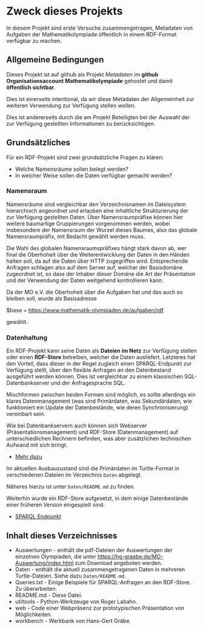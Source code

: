 # Zweck dieses Projekts

In diesem Projekt sind erste Versuche zusammengetragen, Metadaten von Aufgaben
der Mathematikolympiade öffentlich in einem RDF-Format verfügbar zu machen.

## Allgemeine Bedingungen

Dieses Projekt ist auf github als Projekt *Metadaten* im
**github Organisationsaccount Mathematikolympiade** gehostet und damit
**öffentlich sichtbar**.

Dies ist einerseits intentional, da wir diese Metadaten der Allgemeinheit zur
weiteren Verwendung zur Verfügung stellen wollen.

Dies ist andererseits durch die am Projekt Beteiligten bei der Auswahl der zur
Verfügung gestellten Informationen zu berücksichtigen.

## Grundsätzliches

Für ein RDF-Projekt sind zwei grundsätzliche Fragen zu klären:
* Welche Namensräume sollen belegt werden?
* In welcher Weise sollen die Daten verfügbar gemacht werden?

### Namensraum

Namensräume sind vergleichbar den Verzeichnisnamen im Dateisystem hierarchisch
angeordnet und erlauben eine inhaltliche Strukturierung der zur Verfügung
gestellten Daten.  Über Namensraumpräfixe können hier weitere baumartige
Gruppierungen vorgenommen werden, wobei insbesondere der Namensraum der Wurzel
dieses Baumes, also das globale Namensraumpräfix, mit Bedacht gewählt werden
muss.

Die Wahl des globalen Namensraumspräfixes hängt stark davon ab, wer final die
Oberhoheit über die Weiterentwicklung der Daten in den Händen halten soll, da
auf die Daten über HTTP zugegriffen wird. Entsprechende Anfragen schlagen also
auf dem Server auf, welcher der Basisdomäne zugeordnet ist, so dass der
Inhaber dieser Domäne die Art der Präsentation und der Verwendung der Daten
weitgehend kontrollieren kann.

Da der MO e.V. die Oberhoheit über die Aufgaben hat und das auch so
bleiben soll, wurde als Basisadresse 

$base = https://www.mathematik-olympiaden.de/aufgaben/rdf

gewählt. 

### Datenhaltung

Ein RDF-Projekt kann seine Daten als **Dateien im Netz** zur Verfügung stellen
oder einen **RDF-Store** betreiben, welcher die Daten ausliefert.  Letzteres
hat den Vorteil, dass dieser in der Regel zugleich einen SPARQL-Endpunkt zur
Verfügung stellt, über den flexible Anfragen an den Datenbestand ausgeführt
werden können.  Dies ist vergleichbar zu einem klassischen SQL-Datenbankserver
und der Anfragesprache SQL.

Mischformen zwischen beiden Formen sind möglich, es sollte allerdings ein
klares Datenmanagement (was sind Primärdaten, was Sekundärdaten, wie
funktioniert ein Update der Datenbestände, wie deren Synchronisierung)
vereinbart sein.

Wie bei Datenbankservern auch können sich Webserver (Präsentationsmanagement)
und RDF-Store (Datenmanagement) auf unterschiedlichen Rechnern befinden, was
aber zusätzlichen technischen Aufwand mit sich bringt.

* [Mehr dazu](https://symbolicdata.github.io/LocalSparqlEndpoint)

Im aktuellen Ausbauzustand sind die Primärdaten im Turtle-Format in
verschiedenen Dateien im Verzeichnis `Daten` abgelegt.  

Näheres hierzu ist unter `Daten/README.md` zu finden.

Weiterhin wurde ein RDF-Store aufgesetzt, in dem einige Datenbestände einer
früheren Version eingespielt sind.  
* [SPARQL Endpunkt](http://pcai003.informatik.uni-leipzig.de:8893/sparql)

## Inhalt dieses Verzeichnisses

* Auswertungen - enthält die pdf-Dateien der Auswertungen der einzelnen
  Olympiaden, die unter <https://hg-graebe.de/MO-Auswertung/index.html> zum
  Download angeboten werden.
* Daten - enthält die aktuell zusammengetragenen Daten in mehreren
  Turtle-Dateien. Siehe dazu `Daten/README.md`.
* Queries.txt - Einige Beispiele für SPARQL-Anfragen an den RDF-Store. Zu
  überarbeiten.
* README.md - Diese Datei.
* utiltools - Python-Werkzeuge von Roger Labahn.
* web - Code einer Webpräsenz zur prototypischen Präsentation von
  Möglichkeiten.
* workbench - Werkbank von Hans-Gert Gräbe.
